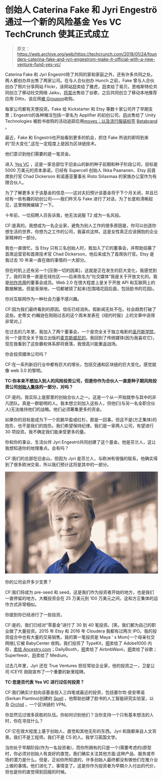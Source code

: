 # 创始人 Caterina Fake 和 Jyri Engeströ通过一个新的风险基金 Yes VC TechCrunch 使其正式成立

> 原文：<https://web.archive.org/web/https://techcrunch.com/2018/01/24/founders-caterina-fake-and-jyri-engestrom-make-it-official-with-a-new-venture-fund-yes-vc/>

Caterina Fake 和 Jyri Engeströ除了共同的家和家庭之外，还有许多共同之处。两人都创办并出售了两家公司。在与人合伙创办 Hunch 之前，Fake 曾与人合伙创办了照片分享网站 Flickr，该网站[将](https://web.archive.org/web/20221205203430/https://www.cnet.com/news/yahoo-buys-photo-sharing-site-flickr/)卖给了雅虎，[将](https://web.archive.org/web/20221205203430/https://beta.techcrunch.com/2011/11/21/ebayshunch/)卖给了易贝。恩格斯特伦共同创立了移动社交网络 Jaiku，[将其](https://web.archive.org/web/20221205203430/https://beta.techcrunch.com/2007/10/09/google-buys-social-mobile-startup-jaiku/)出售给了谷歌，之后共同创立了移动本地推荐应用 Ditto，该应用[被 Groupon](https://web.archive.org/web/20221205203430/https://beta.techcrunch.com/2012/04/16/groupon-acquires-ditto-me-the-social-recommendation-and-planning-app/)收购。

每家公司都有天使投资。Fake 给 Kickstarter 和 Etsy 等数十家公司开了早期支票；Engeströ的各种赌注包括一家名为 Applifier 的初创公司，[将](https://web.archive.org/web/20221205203430/https://beta.techcrunch.com/2014/03/13/unity-acquires-applifier-to-bring-shareable-instant-replays-to-more-games/)出售给了 Unity Technologies 被脸书收购的活动追踪应用[moves；以及流行服装标签](https://web.archive.org/web/20221205203430/https://beta.techcrunch.com/2014/04/24/facebook-acquires-activity-tracking-app-moves/) [Betabrand](https://web.archive.org/web/20221205203430/https://www.betabrand.com/) 。

最近，Fake 和 Engeströ也开始看到更多的机会，抓住 Fake 所说的即将到来的“巨大变化”,这在一定程度上是因为区块链技术。

他们意识到他们需要的是一笔资金。

进入 [Yes VC](https://web.archive.org/web/20221205203430/https://yes.vc/) ，这是一家总部位于旧金山的新的种子前期和种子阶段公司，目标是 5000 万美元的资本承诺，已经有 Supercell 创始人 Ilkka Paananen、Etsy 前首席执行官 Chad Dickerson 和诺基亚董事长 Risto Siilasmaa 的家族办公室作为有限合伙人。

为了了解更多关于该基金的信息——这对夫妇预计该基金将于下个月关闭，并且已经有一些有趣的初创公司——我们昨天与 Fake 进行了对话，为了长度和清晰起见，这里稍微编辑了一下。

十年前，一位招聘人员告诉我，他无法说服 T2 成为一名风投。

CF:是真的。我想成为一名企业家，避免为别人工作的很多原因是，你可以创造你想生活的世界，你想为之工作的公司，我喜欢这样。这是女性真正应该拥抱的企业家精神的一部分。

我也一直很忙。当 Etsy 只有三名创始人时，我加入了它的董事会，并帮助招募了首席运营官和首席技术官 Chad Dickerson，他后来成为了首席执行官。Etsy 是我过去 10 年来一直在做的事情的一大部分。

但在时机上还有另一个[压倒一切的因素]，这就是正在发生的巨大变化，我感觉到了。我的背景一直是在线社区——后来改名为“社交媒体”我是关于开放文化的。我是[创作共用](https://web.archive.org/web/20221205203430/https://creativecommons.org/)的董事会成员。Web 2.0 在很大程度上是关于开放 API 和互联网上的数据解放。但是渐渐地，一切都被锁了起来(在围墙花园后面，包括脸书的花园)。

你对互联网作为一种社会力量不感兴趣。

CF:因为我们最终看到的原因。信任已经消失。假新闻无处不在。社会趋势打破了这些。史蒂文·约翰逊在刚刚过去的这个周末发表在《纽约时报》上的文章中说得非常对。]

在过去的几年里，我加入了两个董事会，一个是完全关于独立电影的[圣丹斯学院](https://web.archive.org/web/20221205203430/http://www.sundance.org/now#/)，另一个是完全关于独立出版的[麦克斯威尼的](https://web.archive.org/web/20221205203430/https://www.mcsweeneys.net/)。我回到了传统媒体(因为我喜欢它)，现在我看到了这些霸权体系即将衰落，我很高兴能重返战场。

你会投资媒体公司吗？

CF:在一系列新旧行业中都有巨大的增长，包括交通和区块链的巨大变化。感觉就像 web 3.0 的黎明。

**TC:你本来不想加入别人的风险投资公司，但是你作为合伙人一直是种子期风险投资公司[创始人集体](https://web.archive.org/web/20221205203430/http://www.foundercollective.com/)的一部分，对吗？**

CF:是的。我实际上是那里的创始合伙人之一。这是一个从一开始就参与其中的非凡团队。真是一群聪明的人。我本想立刻加入这些人，但他们(与另一名全职合伙人)无法维持他们的战略。他们必须筹集更多的资金。

如果你的目标是成为下一个凯鹏华盈或红杉，那是一回事。但这不是(方正集体)的抱负，也不是我们的抱负。我们希望保持纪律。我们是一家两人公司，有望进行 30 项投资。我不确定我们能承受更多的量。

你和你的事业、生活伙伴 Jyri Engeströ共同创建了这个基金。他是芬兰人，这让我想知道你的地理重点。会有吗？

CF:我们的总部在旧金山，但因为 Jyri 是芬兰人，与欧洲有很强的联系，他确实得到了很多欧洲交易，所以我们预计这将是其中的一部分。

![](img/5efb3df97176b5c1c032106682e086e1.png)

你的公司会开多少支票？

CF:我们将成为 pre-seed 和 seed，这是我们作为投资者开始的地方，也是我们一直停留的地方。大概投资会在 25 万美元到 100 万美元之间，这和方正集体的运作方式非常相似。

你提到你已经进行了一些投资。

CF:是的，我们已经对“零基金”进行了 30 到 40 笔投资。[笑。我们都为自己的职业做了大量投资。2015 年 Etsy 和 2016 年 Cloudera 我都有过两次 IPO。我的投资组合中也有大量的交易销售。我的第一笔投资是 Maya ' s Mom[一个母亲社交网络],它被 BabyCenter 收购。我们投资了 TypeKit，[把](https://web.archive.org/web/20221205203430/https://venturebeat.com/2011/10/03/adobe-acquires-cloud-font-site-typekit-as-part-of-larger-creative-cloud-service-offering/)卖给了 Adobe1000 内存，[卖给 Ancestry.com](https://web.archive.org/web/20221205203430/https://blogs.ancestry.com/ancestry/2012/10/03/ancestry-com-acquires-1000memories/)；DailyBooth，[把](https://web.archive.org/web/20221205203430/https://beta.techcrunch.com/2012/07/24/airbnb-brian-pokorny-batch-dailybooth/)卖给了 AirbnbWavii，[把](https://web.archive.org/web/20221205203430/https://beta.techcrunch.com/2013/04/23/google-buys-wavii-for-north-of-30-million/)卖给了谷歌；Superfeedr，[将](https://web.archive.org/web/20221205203430/https://beta.techcrunch.com/2016/06/02/super-to-medium/)卖给了 Medium。

过去几年里，Jyri 还在 True Ventures 担任常驻企业家，他的投资之一，卫星公司 ICEYE 刚刚宣布了一个重要的新里程碑。

**TC:您是否代表 Yes VC 进行过任何投资？**

CF:我们确实计划向该基金投入三四笔或最近的投资，包括塞尔坎·皮安蒂诺(Serkan Piantino)创建的 [Spell](https://web.archive.org/web/20221205203430/http://www.spell.run/) ，他帮助创建了脸书的人工智能研究实验室，以及 [Orchid](https://web.archive.org/web/20221205203430/https://orchidprotocol.com/) ，一个区块链的 VPN。

你显然见过很多获胜的队伍。你如何识别他们？当你支持一个只有基本想法的人时，你在寻找什么？

CF:它在很大程度上基于创始人、直觉和其他无形的东西。Jyri 和我都来自人文背景。我们不是工程师。我们不是 CS 的人。我学习英国文学。

当你处于早期阶段(作为一名投资者)，而你所拥有的只是一个(需要考虑的)原型时，你必须对创始人有良好的直觉。我们确实关注其他方面:这种产品、服务或市场的潜力是什么。但是，正如你所知道的，许多创始人最终都没有做他们在推介台上做的事情。他们进化了。事情变了。这是你作为投资者为早期介入付出的代价，但也是你的直觉得到回报的时候。